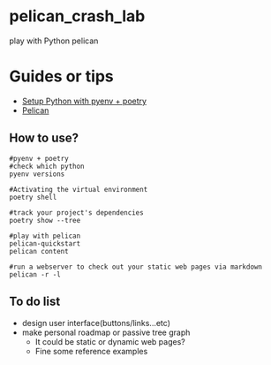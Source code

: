 # pelican_crash_lab
play with Python pelican

# Guides or tips

* [Setup Python with pyenv + poetry](https://github.com/hong539/setup_dev_environment/tree/main/programing_languages/python#usage-with-pyenvpoetry)
* [Pelican](https://getpelican.com/)

## How to use?

```shell
#pyenv + poetry
#check which python
pyenv versions

#Activating the virtual environment 
poetry shell

#track your project's dependencies
poetry show --tree

#play with pelican
pelican-quickstart
pelican content

#run a webserver to check out your static web pages via markdown
pelican -r -l
```

## To do list

* design user interface(buttons/links...etc)
* make personal roadmap or passive tree graph
    * It could be static or dynamic web pages?
    * Fine some reference examples